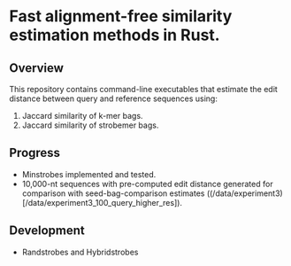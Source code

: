 # Fast alignment-free similarity estimation methods in Rust.

## Overview
This repository contains command-line executables that estimate the edit distance between query and reference sequences using:
1. Jaccard similarity of k-mer bags.
2. Jaccard similarity of strobemer bags.

## Progress
- Minstrobes implemented and tested.
- 10,000-nt sequences with pre-computed edit distance generated for comparison with seed-bag-comparison estimates ((/data/experiment3)[/data/experiment3_100_query_higher_res]).

## Development
- Randstrobes and Hybridstrobes

